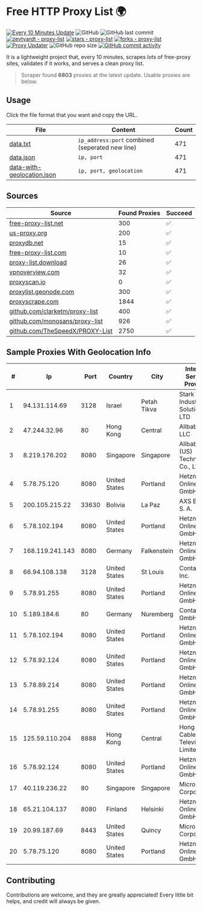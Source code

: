 
# Free HTTP Proxy List 🌍

[![Every 10 Minutes Update](https://github.com/mertguvencli/http-proxy-list/actions/workflows/main.yml/badge.svg?branch=main)](https://github.com/mertguvencli/http-proxy-list/actions/workflows/main.yml)
![GitHub](https://img.shields.io/github/license/mertguvencli/http-proxy-list)
![GitHub last commit](https://img.shields.io/github/last-commit/mertguvencli/http-proxy-list)
[![zevtyardt - proxy-list](https://img.shields.io/static/v1?label=zevtyardt&message=proxy-list&color=blue&logo=github)](https://github.com/zevtyardt/proxy-list "Go to GitHub repo")
[![stars - proxy-list](https://img.shields.io/github/stars/zevtyardt/proxy-list?style=social)](https://github.com/zevtyardt/proxy-list)
[![forks - proxy-list](https://img.shields.io/github/forks/zevtyardt/proxy-list?style=social)](https://github.com/zevtyardt/proxy-list)
[![Proxy Updater](https://github.com/zevtyardt/proxy-list/workflows/Proxy%20Updater/badge.svg)](https://github.com/zevtyardt/proxy-list/actions?query=workflow:"Proxy+Updater")
![GitHub repo size](https://img.shields.io/github/repo-size/zevtyardt/proxy-list)
[![GitHub commit activity](https://img.shields.io/github/commit-activity/m/zevtyardt/proxy-list?logo=commits)](https://github.com/zevtyardt/proxy-list/commits/main)

It is a lightweight project that, every 10 minutes, scrapes lots of free-proxy sites, validates if it works, and serves a clean proxy list.

> Scraper found **6803** proxies at the latest update. Usable proxies are below.

## Usage

Click the file format that you want and copy the URL.

|File|Content|Count|
|----|-------|-----|
|[data.txt](https://raw.githubusercontent.com/mertguvencli/http-proxy-list/main/proxy-list/data.txt)|`ip_address:port` combined (seperated new line)|471|
|[data.json](https://raw.githubusercontent.com/mertguvencli/http-proxy-list/main/proxy-list/data.json)|`ip, port`|471|
|[data-with-geolocation.json](https://raw.githubusercontent.com/mertguvencli/http-proxy-list/main/proxy-list/data-with-geolocation.json)|`ip, port, geolocation`|471|

## Sources

|Source|Found Proxies|Succeed|
|------|-------------|-------|
|[free-proxy-list.net](https://free-proxy-list.net)|300|✅|
|[us-proxy.org](https://www.us-proxy.org)|200|✅|
|[proxydb.net](http://proxydb.net)|15|✅|
|[free-proxy-list.com](https://free-proxy-list.com/?page=&port=&type%5B%5D=http&type%5B%5D=https&up_time=0&search=Search)|10|✅|
|[proxy-list.download](https://www.proxy-list.download/HTTP)|26|✅|
|[vpnoverview.com](https://vpnoverview.com/privacy/anonymous-browsing/free-proxy-servers)|32|✅|
|[proxyscan.io](https://www.proxyscan.io)|0|✅|
|[proxylist.geonode.com](https://proxylist.geonode.com/api/proxy-list?limit=300&page=1&sort_by=lastChecked&sort_type=desc&protocols=http,https)|300|✅|
|[proxyscrape.com](https://api.proxyscrape.com/v2/?request=displayproxies&protocol=http&timeout=10000&country=all&ssl=all&anonymity=all)|1844|✅|
|[github.com/clarketm/proxy-list](https://raw.githubusercontent.com/clarketm/proxy-list/master/proxy-list-raw.txt)|400|✅|
|[github.com/monosans/proxy-list](https://raw.githubusercontent.com/monosans/proxy-list/main/proxies/http.txt)|926|✅|
|[github.com/TheSpeedX/PROXY-List](https://raw.githubusercontent.com/TheSpeedX/PROXY-List/master/http.txt)|2750|✅|


## Sample Proxies With Geolocation Info

|#|Ip|Port|Country|City|Internet Service Provider|
|-|--|----|-------|----|-------------------------|
|1|94.131.114.69|3128|Israel|Petah Tikva|Stark Industries Solutions LTD|
|2|47.244.32.96|80|Hong Kong|Central|Alibaba.com LLC|
|3|8.219.176.202|8080|Singapore|Singapore|Alibaba (US) Technology Co., Ltd.|
|4|5.78.75.120|8080|United States|Portland|Hetzner Online GmbH|
|5|200.105.215.22|33630|Bolivia|La Paz|AXS Bolivia S. A.|
|6|5.78.102.194|8080|United States|Portland|Hetzner Online GmbH|
|7|168.119.241.143|8080|Germany|Falkenstein|Hetzner Online GmbH|
|8|66.94.108.138|3128|United States|St Louis|Contabo Inc.|
|9|5.78.91.255|8080|United States|Portland|Hetzner Online GmbH|
|10|5.189.184.6|80|Germany|Nuremberg|Contabo GmbH|
|11|5.78.102.194|8080|United States|Portland|Hetzner Online GmbH|
|12|5.78.92.124|8080|United States|Portland|Hetzner Online GmbH|
|13|5.78.89.214|8080|United States|Portland|Hetzner Online GmbH|
|14|5.78.91.255|8080|United States|Portland|Hetzner Online GmbH|
|15|125.59.110.204|8888|Hong Kong|Central|Hong Kong Cable Television Limited|
|16|5.78.92.124|8080|United States|Portland|Hetzner Online GmbH|
|17|40.119.236.22|80|Singapore|Singapore|Microsoft Corporation|
|18|65.21.104.137|8080|Finland|Helsinki|Hetzner Online GmbH|
|19|20.99.187.69|8443|United States|Quincy|Microsoft Corporation|
|20|5.78.75.120|8080|United States|Portland|Hetzner Online GmbH|



## Contributing

Contributions are welcome, and they are greatly appreciated! Every
little bit helps, and credit will always be given.

